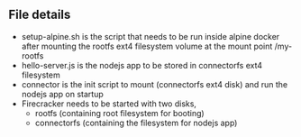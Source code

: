 ## File details
- setup-alpine.sh is the script that needs to be run inside alpine docker after mounting the rootfs ext4 filesystem volume 
at the mount point /my-rootfs
- hello-server.js is the nodejs app to be stored in connectorfs ext4 filesystem
- connector is the init script to mount (connectorfs ext4 disk) and run the nodejs app on startup
- Firecracker needs to be started with two disks,
  - rootfs (containing root filesystem for booting)
  - connectorfs (containing the filesystem for nodejs app)
